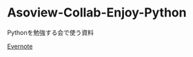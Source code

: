 # Asoview-Collab-Enjoy-Python
Pythonを勉強する会で使う資料

[Evernote](https://www.evernote.com/shard/s121/sh/ba78c487-2540-b540-1512-ebaa3f83b519/61uwUGufaEhiMlRC-HKF3S7-yHwWx8GB6wiGuTXqzGyRoLj0Wml_G5CpVA)

